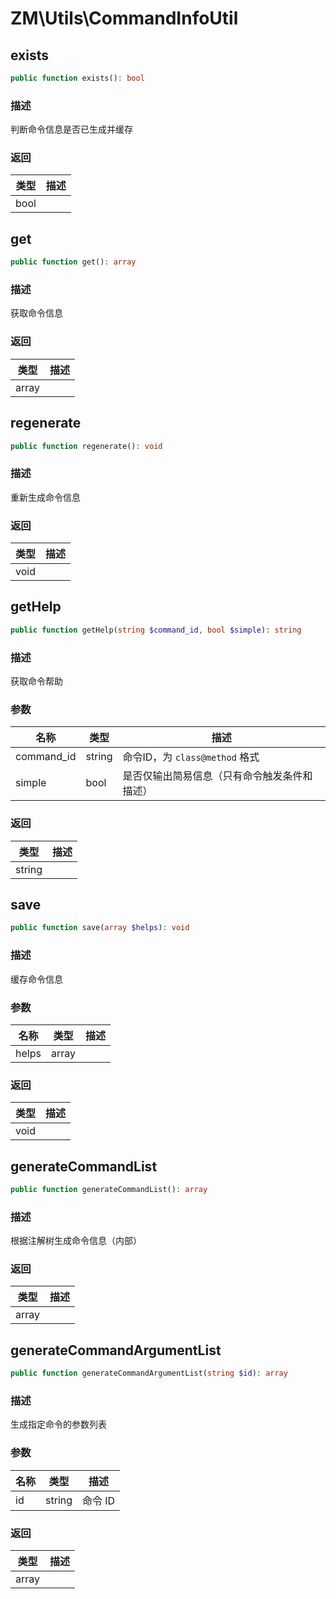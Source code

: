 # ZM\Utils\CommandInfoUtil

## exists

```php
public function exists(): bool
```

### 描述

判断命令信息是否已生成并缓存

### 返回

| 类型 | 描述 |
| ---- | ----------- |
| bool |  |


## get

```php
public function get(): array
```

### 描述

获取命令信息

### 返回

| 类型 | 描述 |
| ---- | ----------- |
| array |  |


## regenerate

```php
public function regenerate(): void
```

### 描述

重新生成命令信息

### 返回

| 类型 | 描述 |
| ---- | ----------- |
| void |  |


## getHelp

```php
public function getHelp(string $command_id, bool $simple): string
```

### 描述

获取命令帮助

### 参数

| 名称 | 类型 | 描述 |
| -------- | ---- | ----------- |
| command_id | string | 命令ID，为 `class@method` 格式 |
| simple | bool | 是否仅输出简易信息（只有命令触发条件和描述） |

### 返回

| 类型 | 描述 |
| ---- | ----------- |
| string |  |


## save

```php
public function save(array $helps): void
```

### 描述

缓存命令信息

### 参数

| 名称 | 类型 | 描述 |
| -------- | ---- | ----------- |
| helps | array |  |

### 返回

| 类型 | 描述 |
| ---- | ----------- |
| void |  |


## generateCommandList

```php
public function generateCommandList(): array
```

### 描述

根据注解树生成命令信息（内部）

### 返回

| 类型 | 描述 |
| ---- | ----------- |
| array |  |


## generateCommandArgumentList

```php
public function generateCommandArgumentList(string $id): array
```

### 描述

生成指定命令的参数列表

### 参数

| 名称 | 类型 | 描述 |
| -------- | ---- | ----------- |
| id | string | 命令 ID |

### 返回

| 类型 | 描述 |
| ---- | ----------- |
| array |  |
